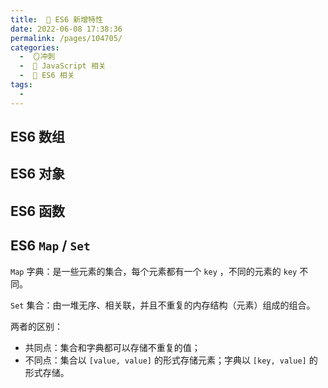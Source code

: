 ```yaml
---
title:  🍏 ES6 新增特性
date: 2022-06-08 17:38:36
permalink: /pages/104705/
categories:
  -  🪞冲刺
  -  🗾 JavaScript 相关
  -  🍎 ES6 相关
tags:
  - 
---
```

## ES6 数组



## ES6 对象



## ES6 函数





## ES6 `Map` / `Set`

`Map` 字典：是一些元素的集合，每个元素都有一个 `key` ，不同的元素的 `key` 不同。

`Set` 集合：由一堆无序、相关联，并且不重复的内存结构（元素）组成的组合。

两者的区别：

+ 共同点：集合和字典都可以存储不重复的值；
+ 不同点：集合以 `[value, value]` 的形式存储元素；字典以 `[key, value]` 的形式存储。



